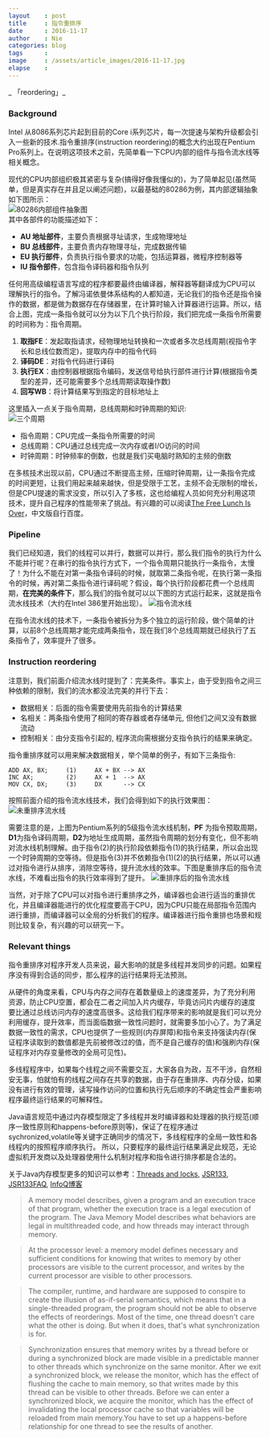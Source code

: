 ```yaml
---
layout    : post
title     : 指令重排序
date      : 2016-11-17
author    : Nie
categories: blog             
tags      :
image     : /assets/article_images/2016-11-17.jpg
elapse    :
---
```

_ 「reordering」_

### Background
Intel 从8086系列芯片起到目前的Core i系列芯片，每一次提速与架构升级都会引入一些新的技术.指令重排序(instruction reordering)的概念大约出现在Pentium Pro系列上。在说明这项技术之前，先简单看一下CPU内部的组件与指令流水线等相关概念。

现代的CPU内部组织极其紧密与复杂(搞得好像我懂似的)，为了简单起见(虽然简单，但是真实存在并且足以阐述问题)，以最基础的80286为例，其内部逻辑抽象如下图所示：  
![80286内部组件抽象图](/assets/article_images/techarticles/286.png)  
其中各部件的功能描述如下：

- **AU 地址部件**，主要负责根据寻址请求，生成物理地址
- **BU 总线部件**，主要负责内存物理寻址，完成数据传输
- **EU 执行部件**，负责执行指令要求的功能，包括运算器，微程序控制器等
- **IU 指令部件**，包含指令译码器和指令队列

任何用高级编程语言写成的程序都要最终由编译器，解释器等翻译成为CPU可以理解执行的指令。了解冯诺依曼体系结构的人都知道，无论我们的指令还是指令操作的数据，都是做为数据存在存储器里，在计算时输入计算器进行运算。所以，结合上图，完成一条指令就可以分为以下几个执行阶段，我们把完成一条指令所需要的时间称为：指令周期。

1. **取指FE**：发起取指请求，经物理地址转换和一次或者多次总线周期(视指令字长和总线位数而定)，提取内存中的指令代码
2. **译码DE**：对指令代码进行译码
3. **执行EX**：由控制器根据指令编码，发送信号给执行部件进行计算(根据指令类型的差异，还可能需要多个总线周期读取操作数)
4. **回写WB**：将计算结果写到指定的目标地址上

这里插入一点关于指令周期，总线周期和时钟周期的知识:  
![三个周期](/assets/article_images/techarticles/cycle.png) 
- 指令周期：CPU完成一条指令所需要的时间
- 总线周期：CPU通过总线完成一次内存或者I/O访问的时间
- 时钟周期：时钟频率的倒数，也就是我们买电脑时熟知的主频的倒数

在多核技术出现以前，CPU通过不断提高主频，压缩时钟周期，让一条指令完成的时间更短，让我们用起来越来越快，但是受限于工艺，主频不会无限制的增长，但是CPU提速的需求没变，所以引入了多核，这也给编程人员如何充分利用这项技术，提升自己程序的性能带来了挑战。有兴趣的可以阅读[The Free Lunch Is Over][1]，中文版自行百度。

### Pipeline
我们已经知道，我们的线程可以并行，数据可以并行，那么我们指令的执行为什么不能并行呢？在串行的指令执行方式下，一个指令周期只能执行一条指令，太慢了！为什么不能在对第一条指令译码的时候，就取第二条指令呢，在执行第一条指令的时候，再对第二条指令进行译码呢？假设，每个执行阶段都花费一个总线周期，**在完美的条件下**，那么我们的指令就可以以下图的方式运行起来，这就是指令流水线技术（大约在Intel 386里开始出现）。
![指令流水线](/assets/article_images/techarticles/pipeline.jpg) 

在指令流水线的技术下，一条指令被拆分为多个独立的运行阶段，做个简单的计算，以前8个总线周期才能完成两条指令，现在我们8个总线周期就已经执行了五条指令了，效率提升了很多。

### Instruction reordering
注意到，我们前面介绍流水线时提到了：完美条件。事实上，由于受到指令之间三种依赖的限制，我们的流水都没法完美的并行下去：

- 数据相关：后面的指令需要使用先前指令的计算结果
- 名相关：两条指令使用了相同的寄存器或者存储单元, 但他们之间又没有数据流动
- 控制相关：由分支指令引起的, 程序流向需根据分支指令执行的结果来确定。

指令重排序就可以用来解决数据相关，举个简单的例子，有如下三条指令:

    ADD AX, BX;     (1)     AX + BX --> AX
    INC AX;         (2)     AX + 1  --> AX
    MOV CX, DX;     (3)     DX      --> CX

按照前面介绍的指令流水线技术，我们会得到如下的执行效果图：
![未重排序流水线](/assets/article_images/techarticles/before-reordering.jpg)

需要注意的是，上图为Pentium系列的5级指令流水线机制，**PF** 为指令预取周期，**D1**为指令译码周期，**D2**为地址生成周期，虽然指令周期的划分有变化，但不影响对流水线机制理解。由于指令(2)的执行阶段依赖指令(1)的执行结果，所以会出现一个时钟周期的空等待。但是指令(3)并不依赖指令(1)(2)的执行结果，所以可以通过对指令进行从排序，消除空等待，提升流水线的效率。下图是重排序后的指令流水线，不难看出指令的执行效率得到了提升。
![重排序后的指令流水线](/assets/article_images/techarticles/after-reordering.jpg)

当然，对于除了CPU可以对指令进行重排序之外，编译器也会进行适当的重排优化，并且编译器能进行的优化程度要高于CPU，因为CPU只能在局部指令范围内进行重排，而编译器可以全局的分析我们的程序。编译器进行指令重排也场景和规则比较复杂，有兴趣的可以研究一下。

### Relevant things
指令重排序对程序开发人员来说，最大影响的就是多线程并发同步的问题。如果程序没有得到合适的同步，那么程序的运行结果将无法预测。

从硬件的角度来看，CPU与内存之间存在着数量级上的速度差异，为了充分利用资源，防止CPU空置，都会在二者之间加入片内缓存，毕竟访问片内缓存的速度要比通过总线访问内存的速度高很多。这给我们程序带来的影响就是我们可以充分利用缓存，提升效率，而当面临数据一致性问题时，就需要多加小心了。为了满足数据一致性的需求，CPU也提供了一些规则(内存屏障)和指令来支持强读内存(保证程序读取到的数值都是先前被修改过的值，而不是自己缓存的值)和强刷内存(保证程序对内存变量修改的全局可见性)。

多线程程序中，如果每个线程之间不需要交互，大家各自为政，互不干涉，自然相安无事，怕就怕有的线程之间存在共享的数据，由于存在重排序、内存分级，如果没有进行有效的管理，读写操作访问的位置和执行先后顺序的不确定性会严重影响程序最终运行结果的可解释性。

Java语言规范中通过内存模型限定了多线程并发时编译器和处理器的执行规范(顺序一致性原则和happens-before原则等)，保证了在程序通过sychronized,volatile等关键字正确同步的情况下，多线程程序的全局一致性和各线程内的按照程序顺序执行。
所以，只要程序的最终运行结果满足此规范，无论虚拟机开发商以及处理器使用什么机制对程序和指令进行排序都是合法的。

关于Java内存模型更多的知识可以参考：[Threads and locks][2], [JSR133][3], [JSR133FAQ][4], [InfoQ博客][5]

> A memory model describes, given a program and an execution trace of that program, whether the execution trace is a legal execution of the program. The Java Memory Model describes what behaviors are legal in multithreaded code, and how threads may interact through memory. 

> At the processor level: a memory model defines necessary and sufficient conditions for knowing that writes to memory by other processors are visible to the current processor, and writes by the current processor are visible to other processors. 

> The compiler, runtime, and hardware are supposed to conspire to create the illusion of as-if-serial semantics, which means that in a single-threaded program, the program should not be able to observe the effects of reorderings. Most of the time, one thread doesn't care what the other is doing. But when it does, that's what synchronization is for.

>Synchronization ensures that memory writes by a thread before or during a synchronized block are made visible in a predictable manner to other threads which synchronize on the same monitor. After we exit a synchronized block, we release the monitor, which has the effect of flushing the cache to main memory, so that writes made by this thread can be visible to other threads. Before we can enter a synchronized block, we acquire the monitor, which has the effect of invalidating the local processor cache so that variables will be reloaded from main memory.You have to set up a happens-before relationship for one thread to see the results of another.

[1]: http://www.gotw.ca/publications/concurrency-ddj.htm  "The free launch is over"
[2]: http://docs.oracle.com/javase/specs/jls/se7/html/jls-17.html#jls-17.4 "Threads and locks"
[3]: http://www.cs.umd.edu/~pugh/java/memoryModel/jsr133.pdf "JSR133"
[4]: http://www.cs.umd.edu/~pugh/java/memoryModel/jsr-133-faq.html "FAQ"
[5]: http://www.infoq.com/cn/author/%E7%A8%8B%E6%99%93%E6%98%8E "InfoQ"
